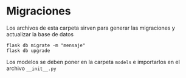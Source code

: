 # Migraciones
Los archivos de esta carpeta sirven para generar las migraciones y actualizar la base de datos
```
flask db migrate -m "mensaje"
flask db upgrade
```
Los modelos se deben poner en la carpeta `models` e importarlos en el archivo `__init__.py`